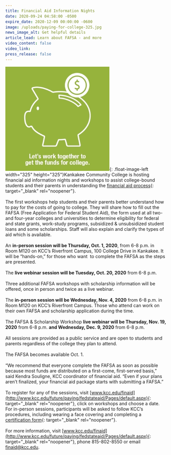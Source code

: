 ```yaml
---
title: Financial Aid Information Nights
date: 2020-09-24 04:58:00 -0500
expire_date: 2020-12-09 00:00:00 -0600
image: /uploads/paying-for-college-325.jpg
news_image_alt: Get helpful details
article_lead: Learn about FAFSA - and more
video_content: false
video_link:
press_release: false
---
```


![](/uploads/paying-for-college-325.jpg){: .float-image-left width="325" height="325"}Kankakee Community College is hosting financial aid information nights and workshops to assist college-bound students and their parents in understanding the [financial aid process](/uploads/pdf/paying-for-college-flier-20.pdf){: target="_blank" rel="noopener"}.<br><br>The first workshops help students and their parents better understand how to pay for the costs of going to college. They will share how to fill out the FAFSA (Free Application for Federal Student Aid), the form used at all two- and four-year colleges and universities to determine eligibility for federal and state grants, work-study programs, subsidized & unsubsidized student loans and some scholarships. Staff will also explain and clarify the types of aid which is available.<br><br>An **in-person session will be Thursday, Oct. 1, 2020**, from 6-8 p.m. in Room M120 on KCC’s Riverfront Campus, 100 College Drive in Kankakee. It will be “hands-on,” for those who want &nbsp;to complete the FAFSA as the steps are presented.<br><br>The **live webinar session will be Tuesday, Oct. 20, 2020** from 6-8 p.m.<br><br>Three additional FAFSA workshops with scholarship information will be offered, once in person and twice as a live webinar.<br><br>The **in-person session will be Wednesday, Nov. 4, 2020** from 6-8 p.m. in Room M120 on KCC’s Riverfront Campus. Those who attend can work on their own FAFSA and scholarship application during the time.<br><br>The FAFSA & Scholarship Workshop **live webinar will be Thursday, Nov. 19, 2020** from 6-8 p.m. **and Wednesday, Dec. 9, 2020** from 6-8 p.m.<br><br>All sessions are provided as a public service and are open to students and parents regardless of the college they plan to attend.<br><br>The FAFSA becomes available Oct. 1.&nbsp;<br><br>“We recommend that everyone complete the FAFSA as soon as possible because most funds are distributed on a first-come, first-served basis,” said Kendra Souligne, KCC coordinator of financial aid. “Even if your plans aren’t finalized, your financial aid package starts with submitting a FAFSA.”<br><br>To register for any of the sessions, visit [www.kcc.edu/finaid](http://www.kcc.edu/future/paying/fedstateaid/Pages/default.aspx){: target="_blank" rel="noopener"}, click on workshops and choose a date. For in-person sessions, participants will be asked to follow KCC’s procedures, including wearing a face covering and completing a [certification form](https://certify.kcc.edu/?selectOption=Visitor){: target="_blank" rel="noopener"}.<br><br>For more information, visit [www.kcc.edu/finaid](http://www.kcc.edu/future/paying/fedstateaid/Pages/default.aspx){: target="_blank" rel="noopener"}, phone 815-802-8550 or email [finaid@kcc.edu](mailto:finaid@kcc.edu).<br>&nbsp;